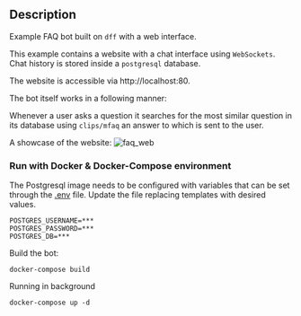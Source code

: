 ## Description

Example FAQ bot built on `dff` with a web interface.

This example contains a website with a chat interface using `WebSockets`. Chat history is stored inside a `postgresql` database.

The website is accessible via http://localhost:80.

The bot itself works in a following manner:

Whenever a user asks a question it searches for the most similar question in its database using `clips/mfaq` an answer to which is sent to the user.

A showcase of the website:
![faq_web](https://user-images.githubusercontent.com/61429541/233875303-b9bc81c9-522b-4596-8599-6efcfa708d1e.gif)

### Run with Docker & Docker-Compose environment
The Postgresql image needs to be configured with variables that can be set through the [.env](.env) file. Update the file replacing templates with desired values.
```
POSTGRES_USERNAME=***
POSTGRES_PASSWORD=***
POSTGRES_DB=***
```
Build the bot:
```commandline
docker-compose build
```

Running in background
```commandline
docker-compose up -d
```
